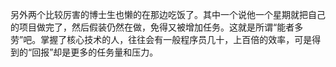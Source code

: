 另外两个比较厉害的博士生也懒的在那边吃饭了。其中一个说他一个星期就把自己的项目做完了，然后假装仍然在做，免得又被增加任务。这就是所谓“能者多劳”吧。掌握了核心技术的人，往往会有一般程序员几十，上百倍的效率，可是得到的“回报”却是更多的任务量和压力。
